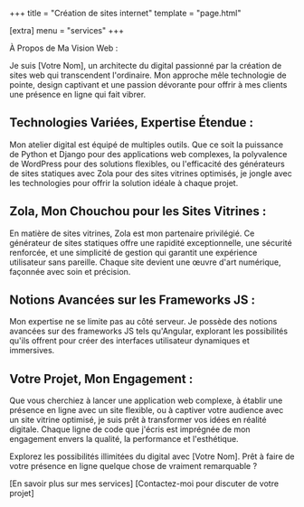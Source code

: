 +++
title = "Création de sites internet"
template = "page.html"

[extra]
menu = "services"
+++

À Propos de Ma Vision Web :

Je suis [Votre Nom], un architecte du digital passionné par la création de sites web qui transcendent l'ordinaire. Mon approche mêle technologie de pointe, design captivant et une passion dévorante pour offrir à mes clients une présence en ligne qui fait vibrer.

## Technologies Variées, Expertise Étendue :

Mon atelier digital est équipé de multiples outils. Que ce soit la puissance de Python et Django pour des applications web complexes, la polyvalence de WordPress pour des solutions flexibles, ou l'efficacité des générateurs de sites statiques avec Zola pour des sites vitrines optimisés, je jongle avec les technologies pour offrir la solution idéale à chaque projet.

## Zola, Mon Chouchou pour les Sites Vitrines :

En matière de sites vitrines, Zola est mon partenaire privilégié. Ce générateur de sites statiques offre une rapidité exceptionnelle, une sécurité renforcée, et une simplicité de gestion qui garantit une expérience utilisateur sans pareille. Chaque site devient une œuvre d'art numérique, façonnée avec soin et précision.

## Notions Avancées sur les Frameworks JS :

Mon expertise ne se limite pas au côté serveur. Je possède des notions avancées sur des frameworks JS tels qu'Angular, explorant les possibilités qu'ils offrent pour créer des interfaces utilisateur dynamiques et immersives.

## Votre Projet, Mon Engagement :

Que vous cherchiez à lancer une application web complexe, à établir une présence en ligne avec un site flexible, ou à captiver votre audience avec un site vitrine optimisé, je suis prêt à transformer vos idées en réalité digitale. Chaque ligne de code que j'écris est imprégnée de mon engagement envers la qualité, la performance et l'esthétique.

Explorez les possibilités illimitées du digital avec [Votre Nom]. Prêt à faire de votre présence en ligne quelque chose de vraiment remarquable ?

[En savoir plus sur mes services] [Contactez-moi pour discuter de votre projet]
